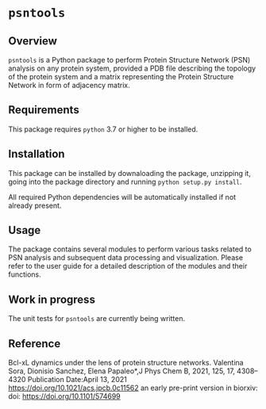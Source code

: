 # `psntools`

## Overview

`psntools` is a Python package to perform Protein Structure Network (PSN) analysis on any protein system, provided a PDB file describing the topology of the protein system and a matrix representing the Protein Structure Network in form of adjacency matrix.

## Requirements

This package requires `python` 3.7 or higher to be installed.

## Installation

This package can be installed by downaloading the package, unzipping it, going into the package directory and running `python setup.py install`.

All required Python dependencies will be automatically installed if not already present.

## Usage

The package contains several modules to perform various tasks related to PSN analysis and subsequent data processing and visualization. Please refer to the user guide for a detailed description of the modules and their functions.

## Work in progress

The unit tests for `psntools` are currently being written.

## Reference
Bcl-xL dynamics under the lens of protein structure networks. Valentina Sora, Dionisio Sanchez, Elena Papaleo*,J Phys Chem B, 2021, 125, 17, 4308–4320
Publication Date:April 13, 2021
https://doi.org/10.1021/acs.jpcb.0c11562 
an early pre-print version in biorxiv: doi: https://doi.org/10.1101/574699

